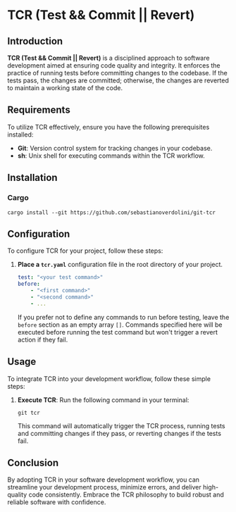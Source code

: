 # TCR (Test && Commit || Revert)

## Introduction
**TCR (Test && Commit || Revert)** is a disciplined approach to software development aimed at ensuring code quality and integrity. It enforces the practice of running tests before committing changes to the codebase. If the tests pass, the changes are committed; otherwise, the changes are reverted to maintain a working state of the code.

## Requirements
To utilize TCR effectively, ensure you have the following prerequisites installed:

- **Git**: Version control system for tracking changes in your codebase.
- **sh**: Unix shell for executing commands within the TCR workflow.

## Installation
### Cargo
```
cargo install --git https://github.com/sebastianoverdolini/git-tcr
```

## Configuration
To configure TCR for your project, follow these steps:

1. **Place a `tcr.yaml`** configuration file 
    in the root directory of your project.

    ```yaml
    test: "<your test command>"
    before:
        - "<first command>"
        - "<second command>"
        - ...
    ```

    If you prefer not to define any commands to run before testing, 
    leave the `before` section as an empty array `[]`. 
    Commands specified here will be executed before running 
    the test command but won't trigger a revert action if they fail.

## Usage
To integrate TCR into your development workflow, follow these simple steps:

1. **Execute TCR**: Run the following command in your terminal:

    ```
    git tcr
    ```

    This command will automatically trigger the TCR process, 
    running tests and committing changes if they pass, 
    or reverting changes if the tests fail.

## Conclusion
By adopting TCR in your software development workflow, you can streamline your development process, minimize errors, and deliver high-quality code consistently. Embrace the TCR philosophy to build robust and reliable software with confidence.


